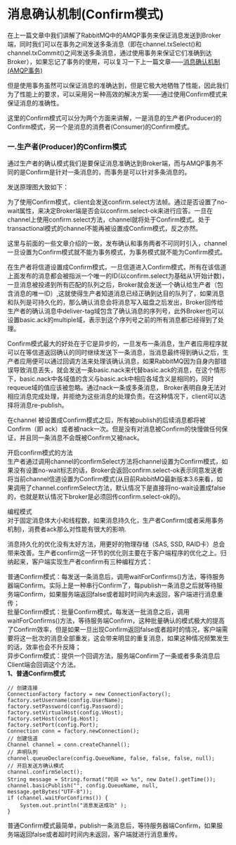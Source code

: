 # 消息确认机制\(Confirm模式\)

在上一篇文章中我们讲解了RabbitMQ中的AMQP事务来保证消息发送到Broker端，同时我们可以在事务之间发送多条消息（即在channel.txSelect\(\)和channel.txCommit\(\)之间发送多条消息，通过使用事务来保证它们准确到达Broker），如果忘记了事务的使用，可以复习一下上一篇文章——[消息确认机制\(AMQP事务\)](/rabbitmq/rabbitmq2014-xiao-xi-que-ren-ji-523628-amqp-shi-52a129.md)

但是使用事务虽然可以保证消息的准确达到，但是它极大地牺牲了性能，因此我们为了性能上的要求，可以采用另一种高效的解决方案——通过使用Confirm模式来保证消息的准确性。

这里的Confirm模式可以分为两个方面来讲解，一是消息的生产者\(Producer\)的Confirm模式，另一个是消息的消费者\(Consumer\)的Confirm模式。

### **一.生产者\(Producer\)的Confirm模式**

通过生产者的确认模式我们是要保证消息准确达到Broker端，而与AMQP事务不同的是Confirm是针对一条消息的，而事务是可以针对多条消息的。

发送原理图大致如下：

为了使用Confirm模式，client会发送confirm.select方法帧。通过是否设置了no-wait属性，来决定Broker端是否会以confirm.select-ok来进行应答。一旦在channel上使用confirm.select方法，channel就将处于Confirm模式。处于 transactional模式的channel不能再被设置成Confirm模式，反之亦然。

这里与前面的一些文章介绍的一致，发布确认和事务两者不可同时引入，channel一旦设置为Confirm模式就不能为事务模式，为事务模式就不能为Confirm模式。

在生产者将信道设置成Confirm模式，一旦信道进入Confirm模式，所有在该信道上面发布的消息都会被指派一个唯一的ID\(以confirm.select为基础从1开始计数\)，一旦消息被投递到所有匹配的队列之后，Broker就会发送一个确认给生产者（包含消息的唯一ID）,这就使得生产者知道消息已经正确到达目的队列了，如果消息和队列是可持久化的，那么确认消息会将消息写入磁盘之后发出，Broker回传给生产者的确认消息中deliver-tag域包含了确认消息的序列号，此外Broker也可以设置basic.ack的multiple域，表示到这个序列号之前的所有消息都已经得到了处理。

Confirm模式最大的好处在于它是异步的，一旦发布一条消息，生产者应用程序就可以在等信道返回确认的同时继续发送下一条消息，当消息最终得到确认之后，生产者应用便可以通过回调方法来处理该确认消息，如果RabbitMQ因为自身内部错误导致消息丢失，就会发送一条basic.nack来代替basic.ack的消息，在这个情形下，basic.nack中各域值的含义与basic.ack中相应各域含义是相同的，同时requeue域的值应该被忽略。通过nack一条或多条消息， Broker表明自身无法对相应消息完成处理，并拒绝为这些消息的处理负责。在这种情况下，client可以选择将消息re-publish。

在channel 被设置成Confirm模式之后，所有被publish的后续消息都将被Confirm（即 ack）或者被nack一次。但是没有对消息被Confirm的快慢做任何保证，并且同一条消息不会既被Confirm又被nack。

开启confirm模式的方法  
生产者通过调用channel的confirmSelect方法将channel设置为Confirm模式，如果没有设置no-wait标志的话，Broker会返回confirm.select-ok表示同意发送者将当前channel信道设置为Confirm模式\(从目前RabbitMQ最新版本3.6来看，如果调用了channel.confirmSelect方法，默认情况下是直接将no-wait设置成false的，也就是默认情况下broker是必须回传confirm.select-ok的\)。

编程模式  
对于固定消息体大小和线程数，如果消息持久化，生产者Confirm\(或者采用事务机制\)，消费者ack那么对性能有很大的影响.

消息持久化的优化没有太好方法，用更好的物理存储（SAS, SSD, RAID卡）总会带来改善。生产者confirm这一环节的优化则主要在于客户端程序的优化之上。归纳起来，客户端实现生产者confirm有三种编程方式：

普通Confirm模式：每发送一条消息后，调用waitForConfirms\(\)方法，等待服务器端Confirm。实际上是一种串行Confirm了，每publish一条消息之后就等待服务端Confirm，如果服务端返回false或者超时时间内未返回，客户端进行消息重传；  
批量Confirm模式：批量Confirm模式，每发送一批消息之后，调用waitForConfirms\(\)方法，等待服务端Confirm，这种批量确认的模式极大的提高了Confirm效率，但是如果一旦出现Confirm返回false或者超时的情况，客户端需要将这一批次的消息全部重发，这会带来明显的重复消息，如果这种情况频繁发生的话，效率也会不升反降；  
异步Confirm模式：提供一个回调方法，服务端Confirm了一条或者多条消息后Client端会回调这个方法。  
**1、普通Confirm模式**

```
// 创建连接
ConnectionFactory factory = new ConnectionFactory();
factory.setUsername(config.UserName);
factory.setPassword(config.Password);
factory.setVirtualHost(config.VHost);
factory.setHost(config.Host);
factory.setPort(config.Port);
Connection conn = factory.newConnection();
// 创建信道
Channel channel = conn.createChannel();
// 声明队列
channel.queueDeclare(config.QueueName, false, false, false, null);
// 开启发送方确认模式
channel.confirmSelect();
String message = String.format("时间 => %s", new Date().getTime());
channel.basicPublish("", config.QueueName, null, message.getBytes("UTF-8"));
if (channel.waitForConfirms()) {
    System.out.println("消息发送成功" );
}
```

普通Confirm模式最简单，publish一条消息后，等待服务器端Confirm，如果服务端返回false或者超时时间内未返回，客户端就进行消息重传。







